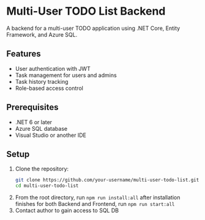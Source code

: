 # Multi-User TODO List Backend

A backend for a multi-user TODO application using .NET Core, Entity Framework, and Azure SQL.

## Features
- User authentication with JWT
- Task management for users and admins
- Task history tracking
- Role-based access control

## Prerequisites
- .NET 6 or later
- Azure SQL database
- Visual Studio or another IDE

## Setup
1. Clone the repository:
   ```bash
   git clone https://github.com/your-username/multi-user-todo-list.git
   cd multi-user-todo-list
   ```
2. From the root directory, run `npm run install:all` after installation finishes for both Backend and Frontend, run `npm run start:all`
3. Contact author to gain access to SQL DB
